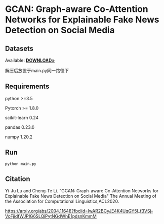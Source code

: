 # GCAN: Graph-aware Co-Attention Networks for Explainable Fake News Detection on Social Media

Datasets
------------------
Available: <a href="https://pan.baidu.com/s/1ba64pFyNGBatuVbhjwIdCA?pwd=qg4d"><strong>DOWNLOAD»</strong></a>

解压后放置于main.py同一路径下

Requirements
------------------
python >=3.5

Pytorch >= 1.8.0

scikit-learn 0.24

pandas 0.23.0

numpy 1.20.2

Run
------------------
`
python main.py
`

Citation
------------------------
Yi-Ju Lu and Cheng-Te Li. "GCAN: Graph-aware Co-Attention Networks for Explainable Fake News Detection on Social Media" The Annual Meeting of the Association for Computational Linguistics,ACL2020.

https://arxiv.org/abs/2004.11648?fbclid=IwAR2BCyJE4K4UqGY5l_f3VSj-VoFjidfWJPIG6SLQiPytNGdWhE1pdsnKmmM

